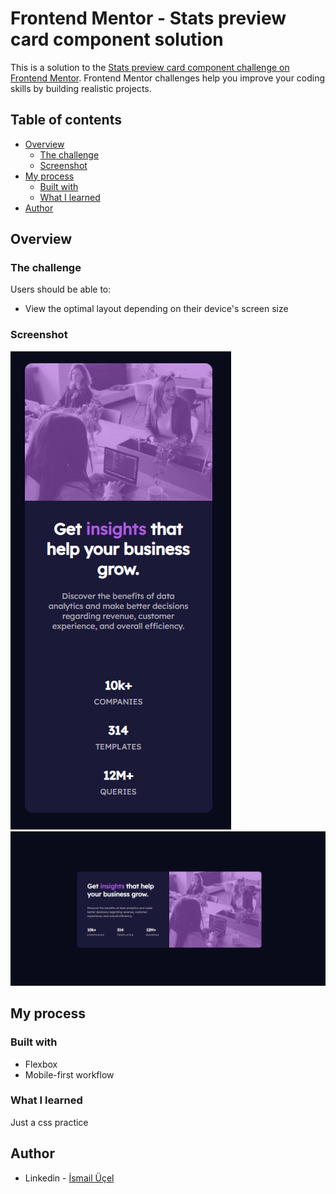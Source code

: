 # Frontend Mentor - Stats preview card component solution

This is a solution to the [Stats preview card component challenge on Frontend Mentor](https://www.frontendmentor.io/challenges/stats-preview-card-component-8JqbgoU62). Frontend Mentor challenges help you improve your coding skills by building realistic projects.

## Table of contents

- [Overview](#overview)
  - [The challenge](#the-challenge)
  - [Screenshot](#screenshot)
- [My process](#my-process)
  - [Built with](#built-with)
  - [What I learned](#what-i-learned)
- [Author](#author)

## Overview

### The challenge

Users should be able to:

- View the optimal layout depending on their device's screen size

### Screenshot

![](<./images/Ekran%20G%C3%B6r%C3%BCnt%C3%BCs%C3%BC%20(484).png>)
![](<./images/Ekran Görüntüsü (485).png>)

## My process

### Built with

- Flexbox
- Mobile-first workflow

### What I learned

Just a css practice

## Author

- Linkedin - [İsmail Üçel](https://www.linkedin.com/in/ismailucel/)
